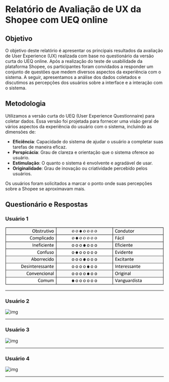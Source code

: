 # Relatório de Avaliação de UX da Shopee com UEQ online
## Objetivo
O objetivo deste relatório é apresentar os principais resultados da avaliação de User Experience (UX) realizada com base no questionário da versão curta do UEQ online. Após a realização do teste de usabilidade da plataforma Shopee, os participantes foram convidados a responder um conjunto de questões que medem diversos aspectos da experiência com o sistema. A seguir, apresentamos a análise dos dados coletados e discutimos as percepções dos usuários sobre a interface e a interação com o sistema.

## Metodologia
Utilizamos a versão curta do UEQ (User Experience Questionnaire) para coletar dados. Essa versão foi projetada para fornecer uma visão geral de vários aspectos da experiência do usuário com o sistema, incluindo as dimensões de:

- **Eficiência**: Capacidade do sistema de ajudar o usuário a completar suas tarefas de maneira eficaz.
- **Perspicácia**: Grau de clareza e orientação que o sistema oferece ao usuário.
- **Estimulação**: O quanto o sistema é envolvente e agradável de usar.
- **Originalidade**: Grau de inovação ou criatividade percebido pelos usuários.

Os usuários foram solicitados a marcar o ponto onde suas percepções sobre a Shopee se aproximavam mais.

## Questionário e Respostas

### Usuário 1

![img](https://github.com/abreulucass/IHC-Evaluation-Shopee/blob/main/docs/avaliacao_ux/Img/QuestUsuario1.png?raw=true)

---

### Usuário 2

![img]()

---

### Usuário 3

![img]()
___

### Usuário 4

![img]()

---
